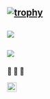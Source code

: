 [![trophy](https://github-profile-trophy.vercel.app/?username=hironomiu&theme=onedark)](https://github.com/ryo-ma/github-profile-trophy)
---
![](https://github-readme-stats.vercel.app/api?username=hironomiu&show_icons=true&theme=radical)
---
![](https://github-readme-stats.vercel.app/api/top-langs/?username=hironomiu&theme=radical)
---
### 📸 📸 📸 
[<img align="left" alt="hironomiu | Twitter" width="22px" src="https://cdn.jsdelivr.net/npm/simple-icons@v3/icons/twitter.svg" />](https://twitter.com/hironomiu)

